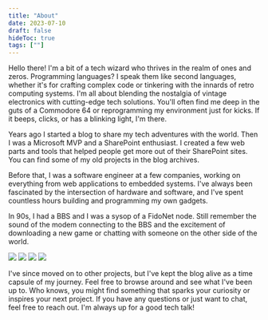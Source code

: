 ```yaml
---
title: "About"
date: 2023-07-10
draft: false
hideToc: true
tags: [""]
---
```


Hello there! I'm a bit of a tech wizard who thrives in the realm of ones and zeros. Programming languages? I speak them like second languages, whether it's for crafting complex code or tinkering with the innards of retro computing systems. I'm all about blending the nostalgia of vintage electronics with cutting-edge tech solutions. You'll often find me deep in the guts of a Commodore 64 or reprogramming my environment just for kicks. If it beeps, clicks, or has a blinking light, I'm there.

Years ago I started a blog to share my tech adventures with the world. Then I was a Microsoft MVP and a SharePoint enthusiast. I created a few web parts and tools that helped people get more out of their SharePoint sites. You can find some of my old projects in the blog archives.

Before that, I was a software engineer at a few companies, working on everything from web applications to embedded systems. I've always been fascinated by the intersection of hardware and software, and I've spent countless hours building and programming my own gadgets.

In 90s, I had a BBS and I was a sysop of a FidoNet node. Still remember the sound of the modem connecting to the BBS and the excitement of downloading a new game or chatting with someone on the other side of the world.

![](/images/unsorted/BBS1.gif)
![](/images/unsorted/BBS2.gif)
![](/images/unsorted/BBS3.gif)
![](/images/unsorted/BBS4.gif)

I've since moved on to other projects, but I've kept the blog alive as a time capsule of my journey. Feel free to browse around and see what I've been up to. Who knows, you might find something that sparks your curiosity or inspires your next project. If you have any questions or just want to chat, feel free to reach out. I'm always up for a good tech talk!
